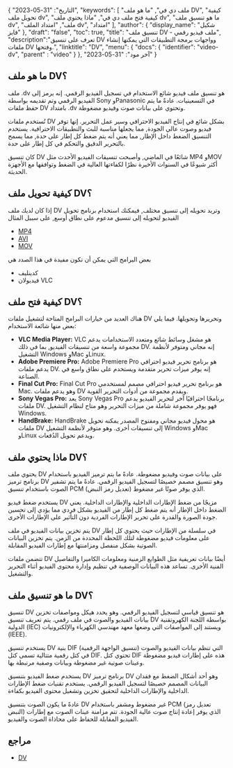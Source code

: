 {
"التاريخ": "31-05-2023",
  "keywords": [
"ملف دي في",
"ما هو ملف DV",
"كيفية تحويل ملف dv",
"كيفية فتح ملف دي في",
"ماذا يحتوي ملف dv",
"ما هو تنسيق ملف dv",
"ملف",
"امتداد الملف dv",
"امتداد"
],
  "author": {
"display_name": "شكيل فايز"
},
"draft": "false",
"toc": true,
"title": "تنسيق ملف DV - ملف فيديو رقمي",
  "description":"تعرف على تنسيق DV وواجهات برمجة التطبيقات التي يمكنها إنشاء ملفات DV وفتحها.",
"linktitle": "DV",
  "menu": {
    "docs": {
      "identifier": "video-dv",
"parent" : "video"
}
},
"آخر مود": "31-05-2023"
}

## ما هو ملف DV؟

ملف .dv هو تنسيق ملف فيديو شائع الاستخدام في تسجيل الفيديو الرقمي. إنه يرمز إلى الفيديو الرقمي وتم تقديمه بواسطة Sony وPanasonic في التسعينيات. عادةً ما يتم حفظ ملفات DV بامتداد .dv وتحتوي على بيانات صوت وفيديو مضغوطة.

تُستخدم ملفات DV بشكل شائع في إنتاج الفيديو الاحترافي وسير عمل التحرير. إنها توفر فيديو وصوت عالي الجودة, مما يجعلها مناسبة للبث والتطبيقات الاحترافية. يستخدم التنسيق الضغط داخل الإطار, مما يعني أنه يتم ضغط كل إطار على حدة, مما يسمح بالتحرير الدقيق والتحكم في كل إطار على حدة.

كان تنسيق DV شائعًا في الماضي, وأصبحت تنسيقات الفيديو الأحدث مثل MP4 وMOV أكثر شيوعًا في السنوات الأخيرة نظرًا لكفاءتها العالية في الضغط وتوافقها مع الأجهزة الحديثة.

## كيفية تحويل ملف DV؟

إذا كان لديك ملف DV وتريد تحويله إلى تنسيق مختلف, فيمكنك استخدام برنامج تحويل الفيديو لتحويله إلى تنسيق مدعوم على نطاق أوسع, على سبيل المثال

- [MP4](/video/mp4/)
- [AVI](/video/avi/)
- [MOV](/video/mov/)

بعض البرامج التي يمكن أن تكون مفيدة في هذا الصدد هي

- كدينليف
- فيديولان VLC

## كيفية فتح ملف DV؟

هناك العديد من خيارات البرامج المتاحة لتشغيل ملفات DV وتحريرها وتحويلها. فيما يلي بعض منها شائعة الاستخدام:

- **VLC Media Player:** VLC هو مشغل وسائط شائع ومتعدد الاستخدامات يدعم مجموعة واسعة من تنسيقات الفيديو, بما في ذلك DV. إنه مجاني ومتوفر لأنظمة التشغيل Windows وMac وLinux.
- **Adobe Premiere Pro:** Adobe Premiere Pro هو برنامج تحرير فيديو احترافي يدعم ملفات DV. إنه يوفر ميزات تحرير متقدمة ويستخدم على نطاق واسع في الصناعة.
- **Final Cut Pro:** Final Cut Pro هو برنامج تحرير فيديو احترافي مصمم لمستخدمي Mac. وهو يدعم ملفات DV ويقدم مجموعة من أدوات التحرير القوية.
- **Sony Vegas Pro:** يعد Sony Vegas Pro برنامجًا احترافيًا آخر لتحرير الفيديو يدعم ملفات DV. فهو يوفر مجموعة شاملة من ميزات التحرير وهو متاح لنظام التشغيل Windows.
- **HandBrake:** HandBrake هو محول فيديو مجاني ومفتوح المصدر يمكنه تحويل ملفات DV إلى تنسيقات أخرى. وهو متوفر لأنظمة التشغيل Windows وMac وLinux ويدعم تحويل الدُفعات.

## ماذا يحتوي ملف DV؟

يحتوي ملف DV على بيانات صوت وفيديو مضغوطة. عادةً ما يتم ترميز الفيديو باستخدام برنامج ترميز DV وهو تنسيق مصمم خصيصًا لتسجيل الفيديو الرقمي. عادةً ما يتم تشفير الصوت باستخدام تنسيق PCM (تعديل رمز النبض) الذي يوفر صوتًا غير مضغوط.

يستخدم ضغط فيديو DV مزيجًا من ضغط الإطارات الداخلية والإطارات الداخلية. يعني الضغط داخل الإطار أنه يتم ضغط كل إطار من الفيديو بشكل فردي مما يؤدي إلى تحسين جودة الصورة والقدرة على تحرير الإطارات الفردية دون التأثير على الإطارات الأخرى.

يتم تخزين بيانات الفيديو في ملف DV في سلسلة من الإطارات حيث يحتوي كل إطار على معلومات فيديو مضغوطة لتلك اللحظة المحددة من الزمن. يتم تخزين البيانات الصوتية بشكل منفصل ومزامنتها مع إطارات الفيديو المقابلة.

تتضمن ملفات DV أيضًا بيانات تعريفية مثل الطوابع الزمنية ومعلومات الكاميرا والتفاصيل الفنية الأخرى. تساعد هذه البيانات الوصفية في تنظيم وإدارة محتوى الفيديو أثناء التحرير والتشغيل.

## ما هو تنسيق ملف DV؟

تنسيق DV هو تنسيق قياسي لتسجيل الفيديو الرقمي. وهو يحدد هيكل ومواصفات تخزين بيانات الفيديو والصوت في ملف رقمي. يتم تعريف تنسيق DV بواسطة اللجنة الكهروتقنية الدولية (IEC) ويستند إلى المواصفات التي وضعها معهد مهندسي الكهرباء والإلكترونيات (IEEE).

يستخدم تنسيق DV بنية DIF (تنسيق الواجهة الرقمية) التي تنظم بيانات الفيديو والصوت في كتل رقمية متتالية تسمى كتل DIF. تحتوي كتل DIF هذه على إطارات فيديو مضغوطة وعينات صوتية غير مضغوطة وبيانات وصفية مرتبطة بها.

يستخدم ضغط الفيديو بتنسيق DV برنامج ترميز DV وهو أحد أشكال الضغط مع فقدان البيانات المصمم خصيصًا لتسجيل الفيديو الرقمي. يستخدم تقنيات ضغط الإطارات الداخلية والإطارات الداخلية لتحقيق تخزين وتشغيل محتوى الفيديو بكفاءة.

عادةً ما يكون الصوت بتنسيق DV غير مضغوط ومشفر باستخدام PCM (تعديل رمز النبض) الذي يوفر إعادة إنتاج صوت عالية الجودة. تتم مزامنة عينات الصوت مع إطارات الفيديو المقابلة للحفاظ على محاذاة الصوت والفيديو.

## مراجع
* [DV](https://en.wikipedia.org/wiki/DV)

